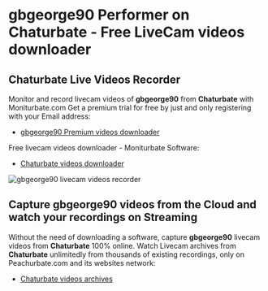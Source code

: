 # gbgeorge90 Performer on Chaturbate - Free LiveCam videos downloader

## Chaturbate Live Videos Recorder

Monitor and record livecam videos of **gbgeorge90** from **Chaturbate** with Moniturbate.com
Get a premium trial for free by just and only registering with your Email address:
* [gbgeorge90 Premium videos downloader](https://moniturbate.com/request-demo-licence-key.html)

Free livecam videos downloader - Moniturbate Software:
* [Chaturbate videos downloader](https://moniturbate.com/moniturbate-download-software.html)

![gbgeorge90 livecam videos recorder](https://peachurnet.com/templates/moniturbate-software.png)


## Capture gbgeorge90 videos from the Cloud and watch your recordings on Streaming

Without the need of downloading a software, capture **gbgeorge90** livecam videos from **Chaturbate** 100% online.
Watch Livecam archives from **Chaturbate** unlimitedly from thousands of existing recordings, only on Peachurbate.com and its websites network:
* [Chaturbate videos archives](https://peachurnet.com/)